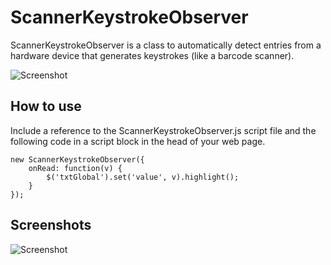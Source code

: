 ScannerKeystrokeObserver
===========

ScannerKeystrokeObserver is a class to automatically detect entries from a hardware device that 
generates keystrokes (like a barcode scanner).

![Screenshot](http://pat.cullen.co.za/project/ScannerKeystrokeObserver/Screenshot.png)

How to use
----------

Include a reference to the ScannerKeystrokeObserver.js script file and the following code in a script block in the head of your web page.

	new ScannerKeystrokeObserver({
		onRead: function(v) {
			$('txtGlobal').set('value', v).highlight();
		}
	});


Screenshots
-----------

![Screenshot](http://pat.cullen.co.za/project/ScannerKeystrokeObserver/Screenshot.png)

